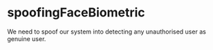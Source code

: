 # spoofingFaceBiometric
We need to spoof our system into detecting any unauthorised user as genuine user.
